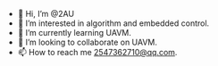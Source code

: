 - 👋 Hi, I’m @2AU
- 👀 I’m interested in algorithm and embedded control.
- 🌱 I’m currently learning UAVM.
- 💞️ I’m looking to collaborate on UAVM.
- 📫 How to reach me 2547362710@qq.com.

<!---
2AU/2AU is a ✨ special ✨ repository because its `README.md` (this file) appears on your GitHub profile.
You can click the Preview link to take a look at your changes.
--->
